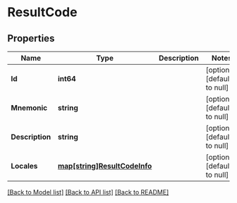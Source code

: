 # ResultCode

## Properties
Name | Type | Description | Notes
------------ | ------------- | ------------- | -------------
**Id** | **int64** |  | [optional] [default to null]
**Mnemonic** | **string** |  | [optional] [default to null]
**Description** | **string** |  | [optional] [default to null]
**Locales** | [**map[string]ResultCodeInfo**](ResultCodeInfo.md) |  | [optional] [default to null]

[[Back to Model list]](../README.md#documentation-for-models) [[Back to API list]](../README.md#documentation-for-api-endpoints) [[Back to README]](../README.md)



